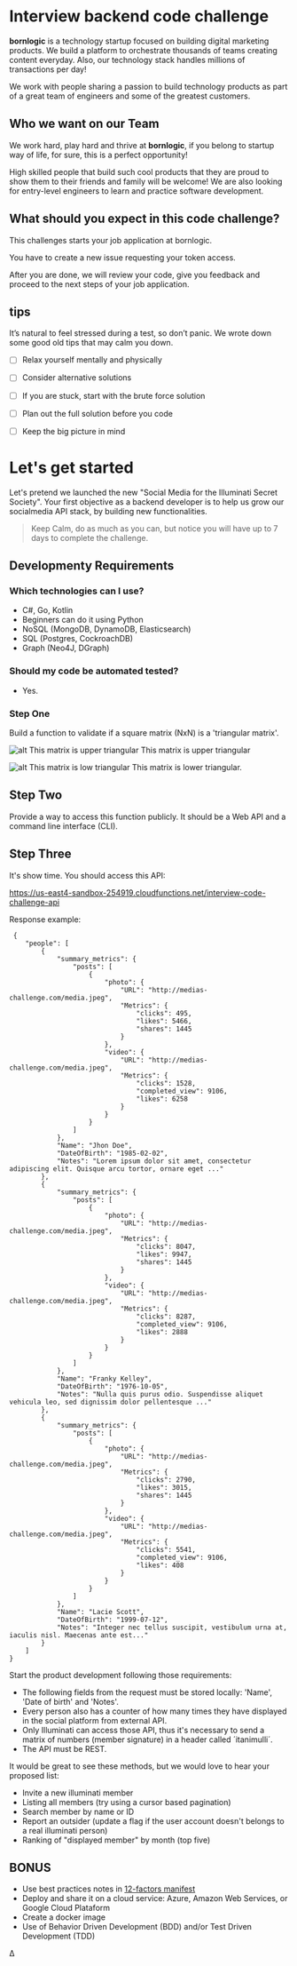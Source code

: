

# Interview backend code challenge

**bornlogic** is a technology startup focused on building digital marketing products. We build a platform to orchestrate thousands of teams creating content everyday. Also, our technology stack handles millions of transactions per day!

We work with people sharing a passion to build technology products as part of a great team of engineers and some of the greatest customers.

## Who we want on our Team

We work hard, play hard and thrive at **bornlogic**, if you belong to startup way of life, for sure, this is a perfect opportunity!

High skilled people that build such cool products that they are proud to show them to their friends and family will be welcome! We are also looking for entry-level engineers to learn and practice software development.

## What should you expect in this code challenge?

This challenges starts your job application at bornlogic. 

You have to create a new issue requesting your token access.

After you are done, we will review your code, give you feedback and proceed to the next steps of your job application.


## tips
It’s natural to feel stressed during a test, so don’t panic. We wrote down some good old tips that may calm you down.

- [ ] Relax yourself mentally and physically
- [ ] Consider alternative solutions
- [ ] If you are stuck, start with the brute force solution
- [ ] Plan out the full solution before you code
- [ ] Keep the big picture in mind


# Let's get started 

Let's pretend we launched the new "Social Media for the Illuminati Secret Society". 
Your first objective as a backend developer is to help us grow our socialmedia API stack, by building new functionalities.

> Keep Calm, do as much as you can, but notice you will have up to 7 days to complete the challenge.

## Developmenty Requirements

### Which technologies can I use?
- C#, Go, Kotlin
- Beginners can do it using Python
- NoSQL (MongoDB, DynamoDB, Elasticsearch)
- SQL (Postgres, CockroachDB)
- Graph (Neo4J, DGraph)

### Should my code be automated tested?
- Yes.

### Step One 

Build a function to validate if a square matrix (NxN) is a 'triangular matrix'. 

![alt This matrix is upper triangular](https://wikimedia.org/api/rest_v1/media/math/render/svg/d2ed83943adf49954804bdfa12ca1bb4b278a64d)
This matrix is upper triangular

![alt This matrix is low triangular](https://wikimedia.org/api/rest_v1/media/math/render/svg/3fc7115ee860d2758e890e4de5217aafb89d90e6)
This matrix is lower triangular.

## Step Two

Provide a way to access this function publicly. It should be a Web API and a command line interface (CLI).

## Step Three

It's show time. You should access this API:

https://us-east4-sandbox-254919.cloudfunctions.net/interview-code-challenge-api

Response example:

     {
        "people": [
            {
                "summary_metrics": {
                    "posts": [
                        {
                            "photo": {
                                "URL": "http://medias-challenge.com/media.jpeg",
                                "Metrics": {
                                    "clicks": 495,
                                    "likes": 5466,
                                    "shares": 1445
                                }
                            },
                            "video": {
                                "URL": "http://medias-challenge.com/media.jpeg",
                                "Metrics": {
                                    "clicks": 1528,
                                    "completed_view": 9106,
                                    "likes": 6258
                                }
                            }
                        }
                    ]
                },
                "Name": "Jhon Doe",
                "DateOfBirth": "1985-02-02",
                "Notes": "Lorem ipsum dolor sit amet, consectetur adipiscing elit. Quisque arcu tortor, ornare eget ..."
            },
            {
                "summary_metrics": {
                    "posts": [
                        {
                            "photo": {
                                "URL": "http://medias-challenge.com/media.jpeg",
                                "Metrics": {
                                    "clicks": 8047,
                                    "likes": 9947,
                                    "shares": 1445
                                }
                            },
                            "video": {
                                "URL": "http://medias-challenge.com/media.jpeg",
                                "Metrics": {
                                    "clicks": 8287,
                                    "completed_view": 9106,
                                    "likes": 2888
                                }
                            }
                        }
                    ]
                },
                "Name": "Franky Kelley",
                "DateOfBirth": "1976-10-05",
                "Notes": "Nulla quis purus odio. Suspendisse aliquet vehicula leo, sed dignissim dolor pellentesque ..."
            },
            {
                "summary_metrics": {
                    "posts": [
                        {
                            "photo": {
                                "URL": "http://medias-challenge.com/media.jpeg",
                                "Metrics": {
                                    "clicks": 2790,
                                    "likes": 3015,
                                    "shares": 1445
                                }
                            },
                            "video": {
                                "URL": "http://medias-challenge.com/media.jpeg",
                                "Metrics": {
                                    "clicks": 5541,
                                    "completed_view": 9106,
                                    "likes": 408
                                }
                            }
                        }
                    ]
                },
                "Name": "Lacie Scott",
                "DateOfBirth": "1999-07-12",
                "Notes": "Integer nec tellus suscipit, vestibulum urna at, iaculis nisl. Maecenas ante est..."
            }
        ]
    }


Start the product development following those requirements:

- The following fields from the request must be stored locally: 'Name', 'Date of birth' and 'Notes'.
- Every person also has a counter of how many times they have displayed in the social platform from external API.
- Only Illuminati can access those API, thus it's necessary to send a matrix of numbers (member signature) in a header called ´itanimulli´.
- The API must be REST.

It would be great to see these methods, but we would love to hear your proposed list:
- Invite a new illuminati member
- Listing all members (try using a cursor based pagination)
- Search member by name or ID
- Report an outsider (update a flag if the user account doesn't belongs to a real illuminati person)
- Ranking of "displayed member" by month (top five)


## BONUS

- Use best practices notes in [12-factors manifest](https://12factor.net) 
- Deploy and share it on a cloud service: Azure, Amazon Web Services, or Google Cloud Plataform 
- Create a docker image
- Use of Behavior Driven Development (BDD) and/or Test Driven Development (TDD)

Δ
